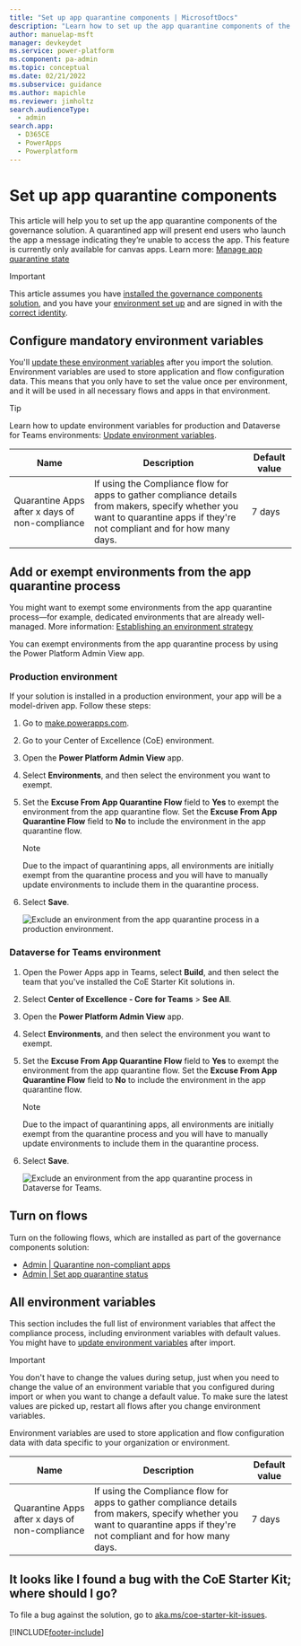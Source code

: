 ```yaml
---
title: "Set up app quarantine components | MicrosoftDocs"
description: "Learn how to set up the app quarantine components of the CoE Starter Kit"
author: manuelap-msft
manager: devkeydet
ms.service: power-platform
ms.component: pa-admin
ms.topic: conceptual
ms.date: 02/21/2022
ms.subservice: guidance
ms.author: mapichle
ms.reviewer: jimholtz
search.audienceType: 
  - admin
search.app: 
  - D365CE
  - PowerApps
  - Powerplatform
---
```


# Set up app quarantine components

This article will help you to set up the app quarantine components of the governance solution. A quarantined app will present end users who launch the app a message indicating they’re unable to access the app. This feature is currently only available for canvas apps. Learn more: [Manage app quarantine state](/power-platform/admin/admin-manage-apps#manage-app-quarantine-state)

>[!IMPORTANT]
>This article assumes you have [installed the governance components solution](before-setup-gov.md), and you have your [environment set up](setup.md#create-your-environment) and are signed in with the [correct identity](setup.md#what-identity-should-i-install-the-coe-starter-kit-with).

## Configure mandatory environment variables

You'll [update these environment variables](faq.md#update-environment-variables) after you import the solution. Environment variables are used to store application and flow configuration data. This means that you only have to set the value once per environment, and it will be used in all necessary flows and apps in that environment.

>[!TIP]
>Learn how to update environment variables for production and Dataverse for Teams environments: [Update environment variables](faq.md#update-environment-variables).

| Name | Description | Default value |
|------|---------------|------|
| Quarantine Apps after x days of non-compliance | If using the Compliance flow for apps to gather compliance details from makers, specify whether you want to quarantine apps if they're not compliant and for how many days.  | 7 days |

## Add or exempt environments from the app quarantine process

You might want to exempt some environments from the app quarantine process—for example, dedicated environments that are already well-managed. More information: [Establishing an environment strategy](/power-platform/guidance/adoption/environment-strategy)

You can exempt environments from the app quarantine process by using the Power Platform Admin View app.  

### Production environment

If your solution is installed in a production environment, your app will be a model-driven app. Follow these steps:

1. Go to [make.powerapps.com](<https://make.powerapps.com>).
1. Go to your Center of Excellence (CoE) environment.
1. Open the **Power Platform Admin View** app.
1. Select **Environments**, and then select the environment you want to exempt.
1. Set the **Excuse From App Quarantine Flow** field to **Yes** to exempt the environment from the app quarantine flow. Set the **Excuse From App Quarantine Flow** field to **No** to include the environment in the app quarantine flow.
    >[!NOTE]
    >Due to the impact of quarantining apps, all environments are initially exempt from the quarantine process and you will have to manually update environments to include them in the quarantine process.
1. Select **Save**.

   ![Exclude an environment from the app quarantine process in a production environment.](media/quarantine1.png "Exclude an environment from the app quarantine process in a production environment")

### Dataverse for Teams environment

1. Open the Power Apps app in Teams, select **Build**, and then select the team that you've installed the CoE Starter Kit solutions in.
1. Select **Center of Excellence - Core for Teams** > **See All**.
1. Open the **Power Platform Admin View** app.
1. Select **Environments**, and then select the environment you want to exempt.
1. Set the **Excuse From App Quarantine Flow** field to **Yes** to exempt the environment from the app quarantine flow. Set the **Excuse From App Quarantine Flow** field to **No** to include the environment in the app quarantine flow.
    >[!NOTE]
    >Due to the impact of quarantining apps, all environments are initially exempt from the quarantine process and you will have to manually update environments to include them in the quarantine process.
1. Select **Save**.

   ![Exclude an environment from the app quarantine process in Dataverse for Teams.](media/quarantine2.png "Exclude an environment from the app quarantine process in Dataverse for Teams")

## Turn on flows

Turn on the following flows, which are installed as part of the governance components solution:

- [Admin | Quarantine non-compliant apps](governance-components.md#admin--quarantine-non-compliant-apps)
- [Admin | Set app quarantine status](governance-components.md#admin--set-app-quarantine-status)

## All environment variables

This section includes the full list of environment variables that affect the compliance process, including environment variables with default values. You might have to [update environment variables](faq.md#update-environment-variables) after import.

>[!IMPORTANT]
> You don't have to change the values during setup, just when you need to change the value of an environment variable that you configured during import or when you want to change a default value. To make sure the latest values are picked up, restart all flows after you change environment variables.

Environment variables are used to store application and flow configuration data with data specific to your organization or environment.

| Name | Description | Default value |
|------|---------------|------|
| Quarantine Apps after x days of non-compliance | If using the Compliance flow for apps to gather compliance details from makers, specify whether you want to quarantine apps if they're not compliant and for how many days.  | 7 days |

## It looks like I found a bug with the CoE Starter Kit; where should I go?

To file a bug against the solution, go to [aka.ms/coe-starter-kit-issues](https://aka.ms/coe-starter-kit-issues).

[!INCLUDE[footer-include](../../includes/footer-banner.md)]

